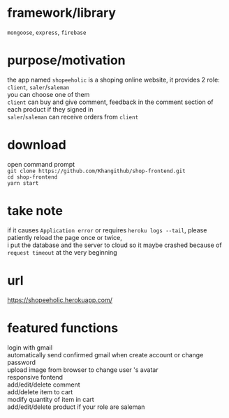 # framework/library
  `mongoose`, `express`, `firebase`
# purpose/motivation
  the app named `shopeeholic` is a shoping online website, it provides 2 role: `client`, `saler`/`saleman` \
  you can choose one of them \
  `client` can buy and give comment, feedback in the comment section of each product if they signed in \
  `saler`/`saleman` can receive orders from `client`
  
# download
  open command prompt\
  `git clone https://github.com/Khangithub/shop-frontend.git`  \
  `cd shop-frontend` \
  `yarn start`
# take note
  if it causes `Application error` or requires `heroku logs --tail`, please patiently reload the page once or twice, \
  i put the database and the server to cloud so it maybe crashed because of `request timeout` at the very beginning
# url
  https://shopeeholic.herokuapp.com/

# featured functions
  login with gmail\
  automatically send confirmed gmail when create account or change password\
  upload image from browser to change user 's avatar \
  responsive fontend\
  add/edit/delete comment\
  add/delete item to cart\
  modify quantity of item in cart\
  add/edit/delete product if your role are saleman


